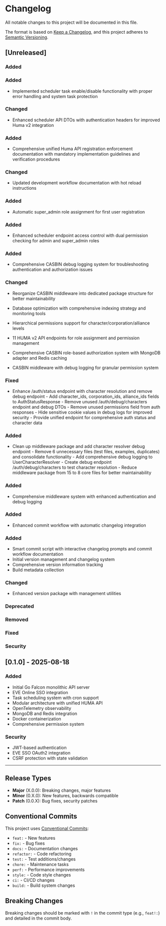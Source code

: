 # Changelog

All notable changes to this project will be documented in this file.

The format is based on [Keep a Changelog](https://keepachangelog.com/en/1.0.0/),
and this project adheres to [Semantic Versioning](https://semver.org/spec/v2.0.0.html).

## [Unreleased]

### Added

### Added

- Implemented scheduler task enable/disable functionality with proper error handling and system task protection

### Changed

- Enhanced scheduler API DTOs with authentication headers for improved Huma v2 integration

### Added

- Comprehensive unified Huma API registration enforcement documentation with mandatory implementation guidelines and verification procedures

### Changed

- Updated development workflow documentation with hot reload instructions

### Added

- Automatic super_admin role assignment for first user registration

### Added

- Enhanced scheduler endpoint access control with dual permission checking for admin and super_admin roles

### Added

- Comprehensive CASBIN debug logging system for troubleshooting authentication and authorization issues

### Changed

- Reorganize CASBIN middleware into dedicated package structure for better maintainability

- Database optimization with comprehensive indexing strategy and monitoring tools
- Hierarchical permissions support for character/corporation/alliance levels
- 11 HUMA v2 API endpoints for role assignment and permission management
- Comprehensive CASBIN role-based authorization system with MongoDB adapter and Redis caching
- CASBIN middleware with debug logging for granular permission system

### Fixed

- Enhance /auth/status endpoint with character resolution and remove debug endpoint - Add character_ids, corporation_ids, alliance_ids fields to AuthStatusResponse - Remove unused /auth/debug/characters endpoint and debug DTOs - Remove unused permissions field from auth responses - Hide sensitive cookie values in debug logs for improved security - Provide unified endpoint for comprehensive auth status and character data

### Added

- Clean up middleware package and add character resolver debug endpoint - Remove 6 unnecessary files (test files, examples, duplicates) and consolidate functionality - Add comprehensive debug logging to UserCharacterResolver - Create debug endpoint /auth/debug/characters to test character resolution - Reduce middleware package from 15 to 8 core files for better maintainability

### Added

- Comprehensive middleware system with enhanced authentication and debug logging

### Added

- Enhanced commit workflow with automatic changelog integration

### Added

- Smart commit script with interactive changelog prompts and commit workflow documentation
- Initial version management and changelog system
- Comprehensive version information tracking
- Build metadata collection

### Changed
- Enhanced version package with management utilities

### Deprecated

### Removed

### Fixed

### Security

## [0.1.0] - 2025-08-18

### Added
- Initial Go Falcon monolithic API server
- EVE Online SSO integration
- Task scheduling system with cron support
- Modular architecture with unified HUMA API
- OpenTelemetry observability
- MongoDB and Redis integration
- Docker containerization
- Comprehensive permission system

### Security
- JWT-based authentication
- EVE SSO OAuth2 integration
- CSRF protection with state validation

---

## Release Types

- **Major** (X.0.0): Breaking changes, major features
- **Minor** (0.X.0): New features, backwards compatible
- **Patch** (0.0.X): Bug fixes, security patches

## Conventional Commits

This project uses [Conventional Commits](https://www.conventionalcommits.org/):

- `feat:` - New features
- `fix:` - Bug fixes
- `docs:` - Documentation changes
- `refactor:` - Code refactoring
- `test:` - Test additions/changes
- `chore:` - Maintenance tasks
- `perf:` - Performance improvements
- `style:` - Code style changes
- `ci:` - CI/CD changes
- `build:` - Build system changes

## Breaking Changes

Breaking changes should be marked with `!` in the commit type (e.g., `feat!:`) and detailed in the commit body.